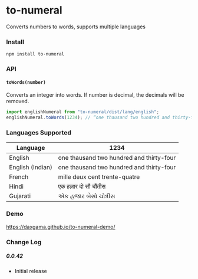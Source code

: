 # to-numeral
Converts numbers to words, supports multiple languages


### Install
`npm install to-numeral`


### API

#### `toWords(number)`
Converts an integer into words.
If number is decimal, the decimals will be removed.
```js
import englishNumeral from "to-numeral/dist/lang/english";
englishNumeral.toWords(1234); // “one thausand two hundred and thirty-four”
```


### Languages Supported

| Language         | 1234                                     |
|------------------|------------------------------------------|
| English          | one thausand two hundred and thirty-four |
| English (Indian) | one thausand two hundred and thirty-four |
| French           | mille deux cent trente-quatre            |
| Hindi            | एक हज़ार दो सौ चौंतीस                      |
| Gujarati         | એક હજાર બેસો ચોત્રીસ                       |


### Demo
https://daxgama.github.io/to-numeral-demo/


### Change Log

##### 0.0.42
- Initial release
